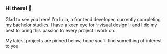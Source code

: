 ### Hi there! :wave:

Glad to see you here! I'm Iulia, a frontend developer, currently completing my bachelor studies. I have a keen eye for :sparkles:visual design:sparkles: and I do my best to bring this passion to every project I work on.

My latest projects are pinned below, hope you'll find something of interest to you.

<!--
**iuliailies/iuliailies** is a ✨ _special_ ✨ repository because its `README.md` (this file) appears on your GitHub profile.

Here are some ideas to get you started:

- 🔭 I’m currently working on ...
- 🌱 I’m currently learning ...
- 👯 I’m looking to collaborate on ...
- 🤔 I’m looking for help with ...
- 💬 Ask me about ...
- 📫 How to reach me: ...
- 😄 Pronouns: ...
- ⚡ Fun fact: ...
-->
